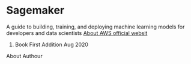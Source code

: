 # Sagemaker
A guide to building, training, and deploying machine learning models for developers and data scientists
[About AWS official websit](https://aws.amazon.com/sagemaker/)
1) Book First Addition Aug 2020


About Authour
